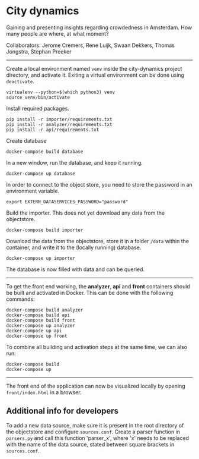 # City dynamics #

Gaining and presenting insights regarding crowdedness in Amsterdam. How many people are where, at what moment?

Collaborators: Jerome Cremers, Rene Luijk, Swaan Dekkers, Thomas Jongstra, Stephan Preeker

---

Create a local environment named `venv` inside the city-dynamics project directory, and activate it. 
Exiting a virtual environment can be done using `deactivate`.

```
virtualenv --python=$(which python3) venv
source venv/bin/activate
```

Install required packages.

```
pip install -r importer/requirements.txt
pip install -r analyzer/requirements.txt
pip install -r api/requirements.txt
```

Create database

```
docker-compose build database
```

In a new window, run the database, and keep it running.

```
docker-compose up database
```

In order to connect to the object store, you need to store the password in an environment variable.

```
export EXTERN_DATASERVICES_PASSWORD="password"
```

Build the importer. This does not yet download any data from the objectstore.

```
docker-compose build importer
```

Download the data from the objectstore, store it in a folder `/data` within the container, and write it to the (locally running) database.

```
docker-compose up importer
```

The database is now filled with data and can be queried.

---

To get the front end working, the **analyzer**, **api** and **front** containers should be built and activated in Docker. This can be done with the following commands:

```
docker-compose build analyzer
docker-compose build api
docker-compose build front
docker-compose up analyzer
docker-compose up api
docker-compose up front
```

To combine all building and activation steps at the same time, we can also run:
```
docker-compose build
docker-compose up
```

---

The front end of the application can now be visualized locally by opening `front/index.html` in a browser.

## Additional info for developers ##

To add a new data source, make sure it is present in the root directory of the objectstore and configure `sources.conf`.
Create a parser function in `parsers.py` and call this function 'parser_x', where 'x' needs to be replaced with the name of the data source, stated between square brackets in `sources.conf`.

